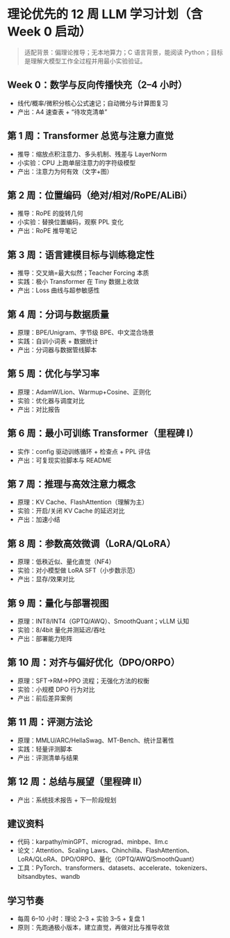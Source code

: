 # 理论优先的 12 周 LLM 学习计划（含 Week 0 启动）

> 适配背景：偏理论推导；无本地算力；C 语言背景，能阅读 Python；目标是理解大模型工作全过程并用最小实验验证。

## Week 0：数学与反向传播快充（2–4 小时）
- 线代/概率/微积分核心公式速记；自动微分与计算图复习
- 产出：A4 速查表 + “待攻克清单”

## 第 1 周：Transformer 总览与注意力直觉
- 推导：缩放点积注意力、多头机制、残差与 LayerNorm
- 小实验：CPU 上跑单层注意力的字符级模型
- 产出：注意力为何有效（文字+图）

## 第 2 周：位置编码（绝对/相对/RoPE/ALiBi）
- 推导：RoPE 的旋转几何
- 小实验：替换位置编码，观察 PPL 变化
- 产出：RoPE 推导笔记

## 第 3 周：语言建模目标与训练稳定性
- 推导：交叉熵=最大似然；Teacher Forcing 本质
- 实践：极小 Transformer 在 Tiny 数据上收敛
- 产出：Loss 曲线与超参敏感性

## 第 4 周：分词与数据质量
- 原理：BPE/Unigram、字节级 BPE、中文混合场景
- 实践：自训小词表 + 数据统计
- 产出：分词器与数据管线脚本

## 第 5 周：优化与学习率
- 原理：AdamW/Lion、Warmup+Cosine、正则化
- 实验：优化器与调度对比
- 产出：对比报告

## 第 6 周：最小可训练 Transformer（里程碑 I）
- 实作：config 驱动训练循环 + 检查点 + PPL 评估
- 产出：可复现实验脚本与 README

## 第 7 周：推理与高效注意力概念
- 原理：KV Cache、FlashAttention（理解为主）
- 实验：开启/关闭 KV Cache 的延迟对比
- 产出：加速小结

## 第 8 周：参数高效微调（LoRA/QLoRA）
- 原理：低秩近似、量化直觉（NF4）
- 实验：对小模型做 LoRA SFT（小步数示范）
- 产出：显存/效果对比

## 第 9 周：量化与部署视图
- 原理：INT8/INT4（GPTQ/AWQ）、SmoothQuant；vLLM 认知
- 实验：8/4bit 量化并测延迟/吞吐
- 产出：部署能力矩阵

## 第 10 周：对齐与偏好优化（DPO/ORPO）
- 原理：SFT→RM→PPO 流程；无强化方法的权衡
- 实验：小规模 DPO 行为对比
- 产出：前后差异案例

## 第 11 周：评测方法论
- 原理：MMLU/ARC/HellaSwag、MT-Bench、统计显著性
- 实践：轻量评测脚本
- 产出：评测清单与结果

## 第 12 周：总结与展望（里程碑 II）
- 产出：系统技术报告 + 下一阶段规划

## 建议资料
- 代码：karpathy/minGPT、micrograd、minbpe、llm.c
- 论文：Attention、Scaling Laws、Chinchilla、FlashAttention、LoRA/QLoRA、DPO/ORPO、量化（GPTQ/AWQ/SmoothQuant）
- 工具：PyTorch、transformers、datasets、accelerate、tokenizers、bitsandbytes、wandb

## 学习节奏
- 每周 6–10 小时：理论 2–3 + 实验 3–5 + 复盘 1
- 原则：先跑通极小版本，建立直觉，再做对比与推导收敛
